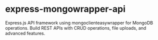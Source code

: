 # express-mongowrapper-api
Express.js API framework using mongoclienteasywrapper for MongoDB operations. Build REST APIs with CRUD operations, file uploads, and advanced features.
